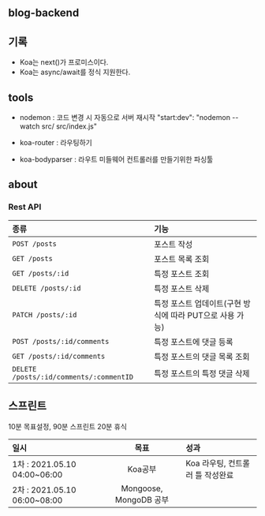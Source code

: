 ## blog-backend

## 기록

- Koa는 next()가 프로미스이다.
- Koa는 async/await를 정식 지원한다.

## tools

- nodemon : 코드 변경 시 자동으로 서버 재시작
  "start:dev": "nodemon --watch src/ src/index.js"

- koa-router : 라우팅하기
- koa-bodyparser : 라우트 미들웨어 컨트롤러를 만들기위한 파싱툴

## about

### Rest API

| 종류                                    | 기능                                                     |
| :-------------------------------------- | :------------------------------------------------------- |
| `POST /posts`                           | 포스트 작성                                              |
| `GET /posts`                            | 포스트 목록 조회                                         |
| `GET /posts/:id`                        | 특정 포스트 조회                                         |
| `DELETE /posts/:id`                     | 특정 포스트 삭제                                         |
| `PATCH /posts/:id`                      | 특정 포스트 업데이트(구현 방식에 따라 PUT으로 사용 가능) |
| `POST /posts/:id/comments`              | 특정 포스트에 댓글 등록                                  |
| `GET /posts/:id/comments`               | 특정 포스트의 댓글 목록 조회                             |
| `DELETE /posts/:id/comments/:commentID` | 특정 포스트의 특정 댓글 삭제                             |

## 스프린트

10분 목표설정, 90분 스프린트 20분 휴식

| 일시                         |          목표          | 성과                             |
| :--------------------------- | :--------------------: | :------------------------------- |
| 1차 : 2021.05.10 04:00~06:00 |        Koa공부         | Koa 라우팅, 컨트롤러 틀 작성완료 |
| 2차 : 2021.05.10 06:00~08:00 | Mongoose, MongoDB 공부 |                                  |
